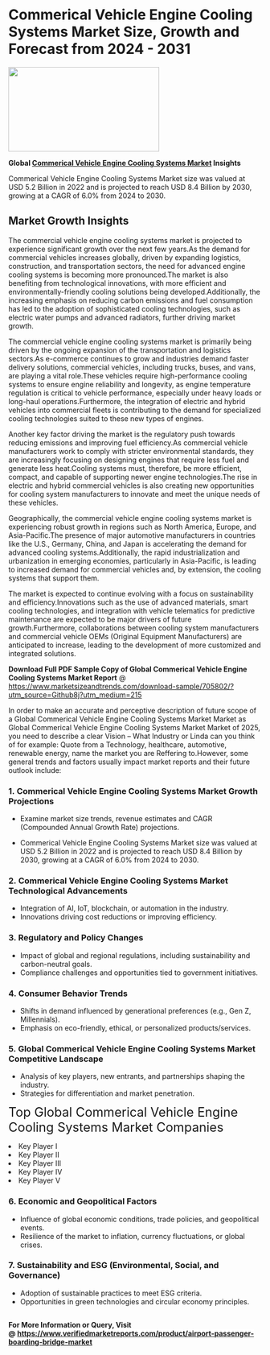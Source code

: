 <H1>Commerical Vehicle Engine Cooling Systems Market Size, Growth and Forecast from 2024 - 2031</H1><img class="aligncenter size-medium wp-image-584254" src="https://thirdeyenews.in/wp-content/uploads/2024/09/Global-Market-Research-300x168.jpeg" alt="" width="300" height="168" /><p><strong>Global&nbsp;<a href="https://www.marketsizeandtrends.com/download-sample/705802/?utm_source=Github8j?utm_medium=215">Commerical Vehicle Engine Cooling Systems Market</a> Insights</strong></p><p>Commerical Vehicle Engine Cooling Systems Market size was valued at USD 5.2 Billion in 2022 and is projected to reach USD 8.4 Billion by 2030, growing at a CAGR of 6.0% from 2024 to 2030.</p><p><h2>Market Growth Insights</h2> <p>The commercial vehicle engine cooling systems market is projected to experience significant growth over the next few years.As the demand for commercial vehicles increases globally, driven by expanding logistics, construction, and transportation sectors, the need for advanced engine cooling systems is becoming more pronounced.The market is also benefiting from technological innovations, with more efficient and environmentally-friendly cooling solutions being developed.Additionally, the increasing emphasis on reducing carbon emissions and fuel consumption has led to the adoption of sophisticated cooling technologies, such as electric water pumps and advanced radiators, further driving market growth.</p> <p>The commercial vehicle engine cooling systems market is primarily being driven by the ongoing expansion of the transportation and logistics sectors.As e-commerce continues to grow and industries demand faster delivery solutions, commercial vehicles, including trucks, buses, and vans, are playing a vital role.These vehicles require high-performance cooling systems to ensure engine reliability and longevity, as engine temperature regulation is critical to vehicle performance, especially under heavy loads or long-haul operations.Furthermore, the integration of electric and hybrid vehicles into commercial fleets is contributing to the demand for specialized cooling technologies suited to these new types of engines.</p> <p>Another key factor driving the market is the regulatory push towards reducing emissions and improving fuel efficiency.As commercial vehicle manufacturers work to comply with stricter environmental standards, they are increasingly focusing on designing engines that require less fuel and generate less heat.Cooling systems must, therefore, be more efficient, compact, and capable of supporting newer engine technologies.The rise in electric and hybrid commercial vehicles is also creating new opportunities for cooling system manufacturers to innovate and meet the unique needs of these vehicles.</p> <p>Geographically, the commercial vehicle engine cooling systems market is experiencing robust growth in regions such as North America, Europe, and Asia-Pacific.The presence of major automotive manufacturers in countries like the U.S., Germany, China, and Japan is accelerating the demand for advanced cooling systems.Additionally, the rapid industrialization and urbanization in emerging economies, particularly in Asia-Pacific, is leading to increased demand for commercial vehicles and, by extension, the cooling systems that support them.</p> <p>The market is expected to continue evolving with a focus on sustainability and efficiency.Innovations such as the use of advanced materials, smart cooling technologies, and integration with vehicle telematics for predictive maintenance are expected to be major drivers of future growth.Furthermore, collaborations between cooling system manufacturers and commercial vehicle OEMs (Original Equipment Manufacturers) are anticipated to increase, leading to the development of more customized and integrated solutions.</p> <p><span class=""><strong>Download Full PDF Sample Copy of Global Commerical Vehicle Engine Cooling Systems Market Report</strong> @ <a href="https://www.marketsizeandtrends.com/download-sample/705802/?utm_source=Github8j?utm_medium=215" target="_blank">https://www.marketsizeandtrends.com/download-sample/705802/?utm_source=Github8j?utm_medium=215</a></span></p><p>In order to make an accurate and perceptive description of future scope of a Global&nbsp;Commerical Vehicle Engine Cooling Systems Market Market as Global&nbsp;Commerical Vehicle Engine Cooling Systems Market Market of 2025, you need to describe a clear Vision &ndash; What Industry or Linda can you think of for example: Quote from a Technology, healthcare, automotive, renewable energy, name the market you are Reffering to.However, some general trends and factors usually impact market reports and their future outlook include:</p><h3>1.&nbsp;<strong>Commerical Vehicle Engine Cooling Systems Market Growth Projections</strong></h3><ul><li>Examine market size trends, revenue estimates and CAGR (Compounded Annual Growth Rate) projections.</li><li><p>Commerical Vehicle Engine Cooling Systems Market size was valued at USD 5.2 Billion in 2022 and is projected to reach USD 8.4 Billion by 2030, growing at a CAGR of 6.0% from 2024 to 2030.</p></li></ul><h3>2.&nbsp;<strong>Commerical Vehicle Engine Cooling Systems Market Technological Advancements</strong></h3><ul><li>Integration of AI, IoT, blockchain, or automation in the industry.</li><li>Innovations driving cost reductions or improving efficiency.</li></ul><h3>3.&nbsp;<strong>Regulatory and Policy Changes</strong></h3><ul><li>Impact of global and regional regulations, including sustainability and carbon-neutral goals.</li><li>Compliance challenges and opportunities tied to government initiatives.</li></ul><h3>4.&nbsp;<strong>Consumer Behavior Trends</strong></h3><ul><li>Shifts in demand influenced by generational preferences (e.g., Gen Z, Millennials).</li><li>Emphasis on eco-friendly, ethical, or personalized products/services.</li></ul><h3>5.&nbsp;<strong>Global Commerical Vehicle Engine Cooling Systems Market Competitive Landscape</strong></h3><ul><li>Analysis of key players, new entrants, and partnerships shaping the industry.</li><li>Strategies for differentiation and market penetration.</li></ul><p data-pm-slice="1 1 []"><span style="color: inherit; font-family: inherit; font-size: 25px;">Top Global Commerical Vehicle Engine Cooling Systems Market Companies</span></p><div class="" data-test-id=""><p><li>Key Player I</li><li> Key Player II</li><li> Key Player III</li><li> Key Player IV</li><li> Key Player V</li></p></div><h3>6.&nbsp;<strong>Economic and Geopolitical Factors</strong></h3><ul><li>Influence of global economic conditions, trade policies, and geopolitical events.</li><li>Resilience of the market to inflation, currency fluctuations, or global crises.</li></ul><h3>7.&nbsp;<strong>Sustainability and ESG (Environmental, Social, and Governance)</strong></h3><ul><li>Adoption of sustainable practices to meet ESG criteria.</li><li>Opportunities in green technologies and circular economy principles.</li></ul><h2><strong style="font-size: 14px;">For More Information or Query, Visit @&nbsp;</strong><a style="background-color: #ffffff; font-size: 14px;" href="https://www.marketsizeandtrends.com/report/commerical-vehicle-engine-cooling-systems-market/" target="_blank">https://www.verifiedmarketreports.com/product/airport-passenger-boarding-bridge-market</a></h2>